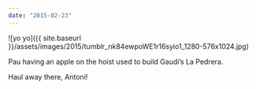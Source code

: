 ```yaml
---
date: "2015-02-23"
---
```


![yo yo]({{ site.baseurl }}/assets/images/2015/tumblr_nk84ewpoWE1r16syio1_1280-576x1024.jpg)

Pau having an apple on the hoist used to build Gaudi’s La Pedrera.

Haul away there, Antoni!

